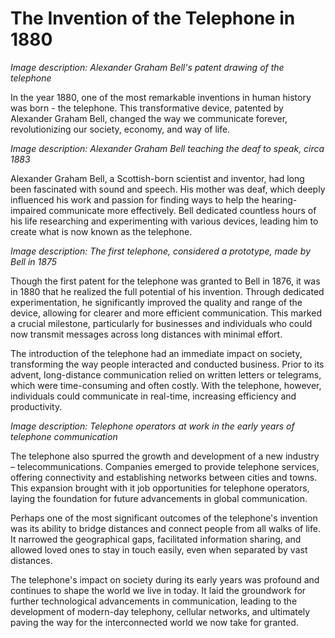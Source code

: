 # **The Invention of the Telephone in 1880**

*Image description: Alexander Graham Bell's patent drawing of the telephone*

In the year 1880, one of the most remarkable inventions in human history was born - the telephone. This transformative device, patented by Alexander Graham Bell, changed the way we communicate forever, revolutionizing our society, economy, and way of life.

*Image description: Alexander Graham Bell teaching the deaf to speak, circa 1883*

Alexander Graham Bell, a Scottish-born scientist and inventor, had long been fascinated with sound and speech. His mother was deaf, which deeply influenced his work and passion for finding ways to help the hearing-impaired communicate more effectively. Bell dedicated countless hours of his life researching and experimenting with various devices, leading him to create what is now known as the telephone.

*Image description: The first telephone, considered a prototype, made by Bell in 1875*

Though the first patent for the telephone was granted to Bell in 1876, it was in 1880 that he realized the full potential of his invention. Through dedicated experimentation, he significantly improved the quality and range of the device, allowing for clearer and more efficient communication. This marked a crucial milestone, particularly for businesses and individuals who could now transmit messages across long distances with minimal effort.

The introduction of the telephone had an immediate impact on society, transforming the way people interacted and conducted business. Prior to its advent, long-distance communication relied on written letters or telegrams, which were time-consuming and often costly. With the telephone, however, individuals could communicate in real-time, increasing efficiency and productivity.

*Image description: Telephone operators at work in the early years of telephone communication*

The telephone also spurred the growth and development of a new industry – telecommunications. Companies emerged to provide telephone services, offering connectivity and establishing networks between cities and towns. This expansion brought with it job opportunities for telephone operators, laying the foundation for future advancements in global communication.

Perhaps one of the most significant outcomes of the telephone's invention was its ability to bridge distances and connect people from all walks of life. It narrowed the geographical gaps, facilitated information sharing, and allowed loved ones to stay in touch easily, even when separated by vast distances.

The telephone's impact on society during its early years was profound and continues to shape the world we live in today. It laid the groundwork for further technological advancements in communication, leading to the development of modern-day telephony, cellular networks, and ultimately paving the way for the interconnected world we now take for granted.